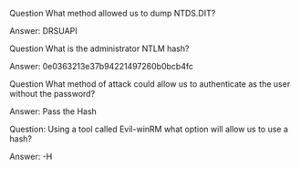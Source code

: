 Question
What method allowed us to dump NTDS.DIT?



Answer: DRSUAPI


Question
What is the administrator NTLM hash?

Answer: 0e0363213e37b94221497260b0bcb4fc

Question
What method of attack could allow us to authenticate as the user without the password?

Answer: Pass the Hash

Question:
Using a tool called Evil-winRM what option will allow us to use a hash?

Answer: -H
